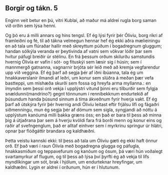 ## Borgir og tákn. 5

Enginn veit betur en þú, vitri Kublai, að maður má aldrei rugla borg saman við orðin sem lýsa henni.

Og þó eru á milli annars og hins tengsl. Ef ég lýsi fyrir þér Ólivíu, borg ríkri af framleiðni og fé, til að tákna velmegun hennar hef ég ekki aðra mælieiningu en að tala um flúraðar hallir með skreyttum púðum í bogadregnum gluggum; handan sólkýla veranda er þeytivinda af vatni sem vökvar lóðir þar sem hvítur páfugl breiðir úr stélinu. En frá þessum orðum skilurðu samstundis hvernig Ólivía er vafin í sót- og fituskýi sem læsir sig í húsin; sem í mannmergð gatnanna, vagnarnir brjóta sér leið með að kremja vegfarendur upp við veggina. Ef ég þarf að segja þér af iðni íbúanna, tala ég um hnakkaverslanir ilmandi af leðri, um konur sem slúðra á meðan þær vefa bastteppi, um mishæða skurði sem fossa og hreyfa arma myllanna.: en ímyndin sem þessi orð vekja í upplýstri vitund þinni eru tilburðir sem fylgja snældunni(mandrino?) gegnt tönnunum í rennibekknum endurtekið af þúsundum handa þúsund sinnum á tíma ákveðnum fyrir hverja vakt. Ef ég þarf að útskýra fyrir þér hvernig andi Ólivíu leitast eftir frjálsu lífi og fágaðri siðmenningu, mun ég segja þér af dömum sem sigla, syngjandi að nóttu á upplýstum kanóumá milli bakka græns óss; en það er bara til þess að minna þig á útjaðrana þar sem á hverju kvöldi fara frá borði menn og konur eins og raðir af svefngenglum, það er alltaf einhver sem í myrkrinu springur úr hlátri, opnar þar flóðgáttir brandara og kaldhæðni.

Þetta veistu kannski ekki: til þess að tala um Ólivíu gæti ég ekki haft önnur orð. Ef það væri í raun Ólivía með bogadregna glugga og páfugla, hnakkasmiðum og teppavefurum og kanóum og ósum, þá væri hún voðalegt svartamyrkur af flugum, og til þess að lýsa því þyrfti ég að vekja til lífs myndlíkingar um sót, brak í hjólum, um endurteknar hreyfingar, um kaldhæðni. Lygin er aldrei í orðunum, hún er í hlutunum.